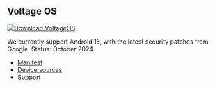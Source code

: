 Voltage OS
---------------

[![Download VoltageOS](https://img.shields.io/badge/-Download-green)](https://sourceforge.net/projects/voltage-os/files)


We currently support Android 15, with the latest security patches from Google. Status: October 2024

- [Manifest](https://github.com/VoltageOS/manifest)
- [Device sources](https://github.com/VoltageOS-Devices)
- [Support](https://t.me/VoltageOS)
